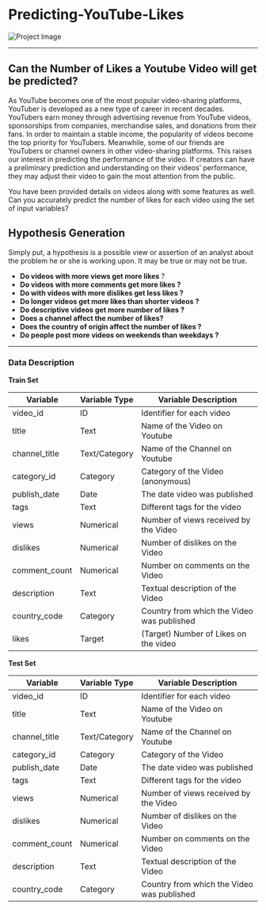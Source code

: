 # Predicting-YouTube-Likes

![Project Image](https://www.techinexpert.com/wp-content/uploads/2019/05/buy-youtube-likes_dd9e56d7-2c6e-457f-b8a9-0a25d4913999.jpg)

---
 
## Can the Number of Likes a Youtube Video will get be predicted?
As YouTube becomes one of the most popular video-sharing platforms, YouTuber is developed as a new type of career in recent decades. YouTubers earn money through advertising revenue from YouTube videos, sponsorships from companies, merchandise sales, and donations from their fans. In order to maintain a stable income, the popularity of videos become the top priority for YouTubers. Meanwhile, some of our friends are YouTubers or channel owners in other video-sharing platforms. This raises our interest in predicting the performance of the video. If creators can have a preliminary prediction and understanding on their videos’ performance, they may adjust their video to gain the most attention from the public.
 
You have been provided details on videos along with some features as well. Can you accurately predict the number of likes for each video using the set of input variables?

## Hypothesis Generation
Simply put, a hypothesis is a possible view or assertion of an analyst about the problem he or she is working upon. It may be true or may not be true.
* **Do videos with more views get more likes** ?
* **Do videos with more comments get more likes ?**
* **Do with videos with more dislikes get less likes ?**
* **Do longer videos get more likes than shorter videos ?**
* **Do descriptive videos get more number of likes ?**
* **Does a channel affect the number of likes?**
* **Does the country of origin affect the number of likes ?**
* **Do people post more videos on weekends than weekdays ?**

---
### Data Description
**Train Set** 
 
|Variable |Variable Type |Variable Description |
| -------- | ------------- | -------------------- |
| video_id |	ID           	| Identifier for each video |
| title   	| Text          |	Name of the Video on Youtube |
| channel_title |	Text/Category |	Name of the Channel on Youtube |
| category_id	| Category |	Category of the Video (anonymous)|
publish_date	| Date |	The date video was published |
|tags |	Text	| Different tags for the video |
| views |	Numerical |	Number of views received by the Video |
| dislikes	| Numerical	| Number of dislikes on the Video |
| comment_count |	Numerical	| Number on comments on the Video |
| description |	Text	| Textual description of the Video |
| country_code |	Category	| Country from which the Video was published |
| likes	| Target	| (Target) Number of Likes on the video |


**Test Set**

|Variable	| Variable Type |	Variable Description |
|---------|---------------|----------------------|
|video_id |	ID	| Identifier for each video |
|title	| Text	| Name of the Video on Youtube |
|channel_title |	Text/Category |	Name of the Channel on Youtube |
|category_id	| Category	| Category of the Video |
|publish_date |	Date	| The date video was published |
|tags	| Text	| Different tags for the video |
|views	| Numerical	| Number of views received by the Video |
|dislikes	| Numerical |	Number of dislikes on the Video |
|comment_count |	Numerical |	Number on comments on the Video |
|description |	Text	| Textual description of the Video |
|country_code |	Category	| Country from which the Video was published |
